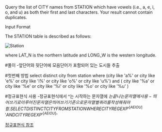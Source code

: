 Query the list of CITY names from STATION which have vowels (i.e., a, e, i, o, and u) as both their first and last characters. Your result cannot contain duplicates.

Input Format

The STATION table is described as follows:

![Station](https://s3.amazonaws.com/hr-challenge-images/9336/1449345840-5f0a551030-Station.jpg)

where LAT_N is the northern latitude and LONG_W is the western longitude.

#풀이
-앞단어와 뒷단어에 모음단어가 포함되어 있는 도시들 추출

#첫번째 방법
select distinct city from station
where (city like 'a%'
or city like 'e%'
or city like 'i%'
or city like 'o%'
or city like 'u%')
and
(
city like '%a'
or city like '%e'
or city like '%i'
or city like '%o'
or city like '%u'
)

#정규표현식 사용
-정규표현식에서 ^는 시작하는 문자열에 $는 끝나는 문자열에 사용
-띄어쓰기로 이루어진 문자열은 띄어쓰기 기준으로 문자열 별 쿼리를 작성해 줘야함.
SELECT  DISTINCT CITY
FROM STATION
WHERE CITY REGEXP '^[AEIOU]' AND CITY REGEXP '^[AEIOU]$'

[정규표현식 참조](https://junyoung-developer.tistory.com/34?category=929724)
